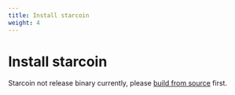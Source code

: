 ```yaml
---
title: Install starcoin
weight: 4
---
```


# Install starcoin

Starcoin not release binary currently, please [build from source](./build.md) first.